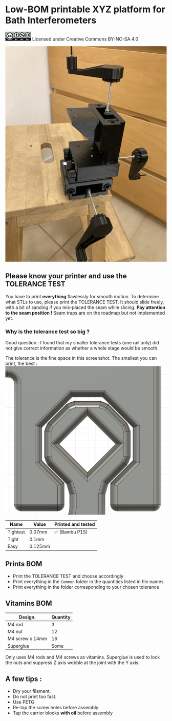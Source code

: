 # Low-BOM printable XYZ platform for Bath Interferometers

![](by-nc-sa.png) Licensed under Creative Commons BY-NC-SA 4.0 

![](./photo.webp)

## Please know your printer and use the TOLERANCE TEST

You have to print **everything** flawlessly for smooth motion. To determine what STLs to use, please print the TOLERANCE TEST. It should slide freely, with a bit of sanding if you mis-placed the seam while slicing.
**Pay attention to the seam position !** Seam traps are on the roadmap but not implemented yet.

### Why is the tolerance test so big ?

Good question : I found that my smaller tolerance tests (one rail only) did not give correct information as whether a whole stage would be smooth.

The tolerance is the fine space in this screenshot. The smallest you can print, the best :
![](/tol.jpg)

| Name | Value | Printed and tested |
|---|---|---|
| Tightest | 0.07mm |  ✅ (Bambu P1S) |
| Tight | 0.1mm |  |
| Easy | 0.125mm |  |

## Prints BOM

- Print the TOLERANCE TEST and choose accordingly
- Print everything in the `Common` folder in the quantities listed in file names
- Print everything in the folder corresponding to your chosen tolerance

## Vitamins BOM

| Design. | Quantity |
|-------|-------|
| M4 rod | 3 |
| M4 nut | 12 |
| M4 screw x 14mm | 16 |
| Superglue | Some |

Only uses M4 rods and M4 screws as vitamins. Superglue is used to lock the nuts and suppress Z axis wobble at the joint with the Y axis.

## A few tips :

- Dry your filament.
- Do not print too fast.
- Use PETG
- Re-tap the screw holes before assembly
- Tap the carrier blocks **with oil** before assembly
